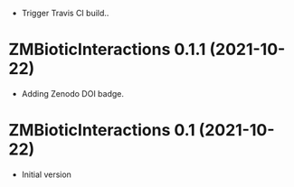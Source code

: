 * Trigger Travis CI build..


# ZMBioticInteractions 0.1.1 (2021-10-22)

* Adding Zenodo DOI badge.


# ZMBioticInteractions 0.1 (2021-10-22)

* Initial version